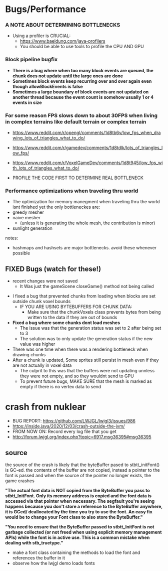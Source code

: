 # Bugs/Performance
### A NOTE ABOUT DETERMINING BOTTLENECKS
* Using a profiler is CRUCIAL:
    * https://www.baeldung.com/java-profilers
    * You should be able to use tools to profile the CPU AND GPU

### Block pipeline bugfix
* **There is a bug where when too many block events are queued, the chunk does not update until the large ones are done**
* **Sometimes block events keep recurring over and over again even though allowBlockEvents is false**
* **Sometimes a large boundary of block events are not updated on another thread because the event count is somehow usually 1 or 4 events in size**

### For some reason FPS slows down to about 30FPS when living in complex terrains like default terrain or complex terrain
* https://www.reddit.com/r/opengl/comments/1d8tb6v/low_fps_when_drawing_lots_of_triangles_what_to_do/
* https://www.reddit.com/r/gamedev/comments/1d8tdlk/lots_of_triangles_low_fps/
* https://www.reddit.com/r/VoxelGameDev/comments/1d8t945/low_fps_with_lots_of_triangles_what_to_do/

* PROFILE THE CODE FIRST TO DETERMINE REAL BOTTLENECK

### Performance optimizations when traveling thru world
* The optimization for memory manegment when traveling thru the world isnt finished yet
  the only bottleneckes are:
* greedy mesher
* naive mesher
    * (unless it is generating the whole mesh, the contribution is minor)
* sunlight generation

notes:
* hashmaps and hashsets are major bottlenecks. avoid these whenever possible


## FIXED Bugs (watch for these!)
- recent changes were not saved
    - It Was just the gameScene closeGame() method not being called
* I fixed a bug that prevented chunks from loading when blocks are set outside chunk voxel bounds
    * IF YOU ARE USING BYTEBUFFERS FOR CHUNK DATA:
        * Make sure that the chunkVoxels class prevents bytes from being written to the data if they are out of bounds
* **Fixed a bug where some chunks dont load meshes**
    * The issue was that the generation status was set to 2 after being set to 3
    * The solution was to only update the generation status if the new value was higher
* There was one time when there was a rendering bottleneck when drawing chunks
* After a chunk is updated, Some sprites still persist in mesh even if they are not actually in voxel data
    * The culprit to this was that the buffers were not updating unnless they were not empty, and so they wouldnt send to GPU
    * To prevent future bugs, MAKE SURE that the mesh is marked as empty if there is no vertex data to send

# crash from nuklear
  * BUG REPORT: https://github.com/LWJGL/lwjgl3/issues/986
  * https://inside.java/2020/12/03/crash-outside-the-jvm/
  * FROM NOW ON: Record every log file that you get
  * http://forum.lwjgl.org/index.php?topic=6917.msg36395#msg36395

## source
the source of the crash is likely that the byteBuffer pased to stbtt_initFont() is GC-ed.
the contents of the buffer are not copied, instead a pointer to the font is passed and when the source of the pointer no longer exists, the game crashes


**"The actual font data is NOT copied from the ByteBuffer you pass to stbtt_InitFont. Only its memory address is copied and the font data is accessed via that pointer when necessary. The segfault you're seeing happens because you don't store a reference to the ByteBuffer anywhere, it is GCed/ deallocated by the time you try to use the font. An easy fix would be to change your Font class to also store the ByteBuffer."**

**"You need to ensure that the ByteBuffer passed to stbtt_InitFont is not garbage collected (or not freed when using explicit memory management APIs) while the font is in active use. This is a common mistake when dealing with stb_truetype."**

* make a font class containing the methods to load the font and references the buffer in it
* observe how the lwjgl demo loads fonts


